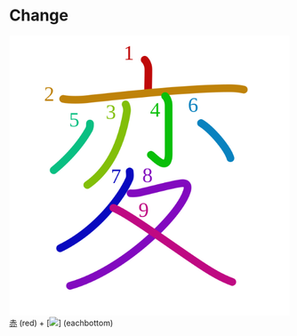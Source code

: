 # Change
![5909](../kanji-colorize/5909.svg)
[赤](赤.md) (red) + [![](http://www.kanjidamage.com/assets/radsmall/each-37c2a474571855767f5272fae7a865ab752b9221fd7790e91b194ddd187b0876.jpg)] (eachbottom)